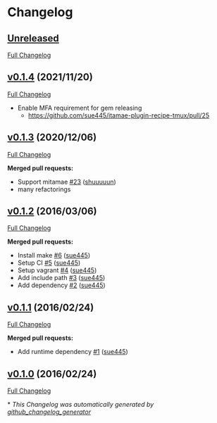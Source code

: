# Changelog

## [Unreleased](https://github.com/sue445/itamae-plugin-recipe-tmux/tree/HEAD)
[Full Changelog](https://github.com/sue445/itamae-plugin-recipe-tmux/compare/v0.1.4...HEAD)

## [v0.1.4](https://github.com/sue445/itamae-plugin-recipe-tmux/tree/v0.1.4) (2021/11/20)
[Full Changelog](https://github.com/sue445/itamae-plugin-recipe-tmux/compare/v0.1.3...v0.1.4)

* Enable MFA requirement for gem releasing
  * https://github.com/sue445/itamae-plugin-recipe-tmux/pull/25

## [v0.1.3](https://github.com/sue445/itamae-plugin-recipe-tmux/tree/v0.1.3) (2020/12/06)
[Full Changelog](https://github.com/sue445/itamae-plugin-recipe-tmux/compare/v0.1.2...v0.1.3)

**Merged pull requests:**

- Support mitamae [\#23](https://github.com/sue445/itamae-plugin-recipe-tmux/pull/23) ([shuuuuun](https://github.com/shuuuuun))
- many refactorings

## [v0.1.2](https://github.com/sue445/itamae-plugin-recipe-tmux/tree/v0.1.2) (2016/03/06)

[Full Changelog](https://github.com/sue445/itamae-plugin-recipe-tmux/compare/v0.1.1...v0.1.2)

**Merged pull requests:**

- Install make [\#6](https://github.com/sue445/itamae-plugin-recipe-tmux/pull/6) ([sue445](https://github.com/sue445))
- Setup CI [\#5](https://github.com/sue445/itamae-plugin-recipe-tmux/pull/5) ([sue445](https://github.com/sue445))
- Setup vagrant [\#4](https://github.com/sue445/itamae-plugin-recipe-tmux/pull/4) ([sue445](https://github.com/sue445))
- Add include path [\#3](https://github.com/sue445/itamae-plugin-recipe-tmux/pull/3) ([sue445](https://github.com/sue445))
- Add dependency [\#2](https://github.com/sue445/itamae-plugin-recipe-tmux/pull/2) ([sue445](https://github.com/sue445))

## [v0.1.1](https://github.com/sue445/itamae-plugin-recipe-tmux/tree/v0.1.1) (2016/02/24)

[Full Changelog](https://github.com/sue445/itamae-plugin-recipe-tmux/compare/v0.1.0...v0.1.1)

**Merged pull requests:**

- Add runtime dependency [\#1](https://github.com/sue445/itamae-plugin-recipe-tmux/pull/1) ([sue445](https://github.com/sue445))

## [v0.1.0](https://github.com/sue445/itamae-plugin-recipe-tmux/tree/v0.1.0) (2016/02/24)

[Full Changelog](https://github.com/sue445/itamae-plugin-recipe-tmux/compare/6f95dcea0bceed45175bfc1211d5eb7a632cfc05...v0.1.0)



\* *This Changelog was automatically generated by [github_changelog_generator](https://github.com/github-changelog-generator/github-changelog-generator)*
